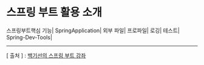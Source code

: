 스프링 부트 활용 소개
===

스프링부트핵심 기능|
SpringApplication|
외부 파일|
프로파일|
로깅|
테스트|
Spring-Dev-Tools|


---
[ 출처 ] : [백기선의 스프링 부트 강좌](https://www.inflearn.com/course/%EC%8A%A4%ED%94%84%EB%A7%81%EB%B6%80%ED%8A%B8/)
